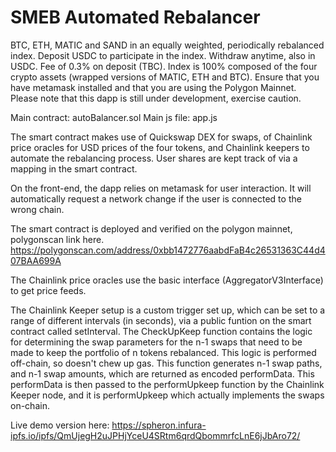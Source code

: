 # SMEB Automated Rebalancer
BTC, ETH, MATIC and SAND in an equally weighted, periodically rebalanced index.
Deposit USDC to participate in the index. Withdraw anytime, also in USDC. Fee of 0.3% on deposit (TBC).
Index is 100% composed of the four crypto assets (wrapped versions of MATIC, ETH and BTC).
Ensure that you have metamask installed and that you are using the Polygon Mainnet.
Please note that this dapp is still under development, exercise caution.

Main contract: autoBalancer.sol
Main js file: app.js

The smart contract makes use of Quickswap DEX for swaps, of Chainlink price oracles for USD prices of the four tokens, and Chainlink keepers to automate the rebalancing process. User shares are kept track of via a mapping in the smart contract.

On the front-end, the dapp relies on metamask for user interaction. It will automatically request a network change if the user is connected to the wrong chain. 

The smart contract is deployed and verified on the polygon mainnet, polygonscan link here. https://polygonscan.com/address/0xbb1472776aabdFaB4c26531363C44d407BAA699A

The Chainlink price oracles use the basic interface (AggregatorV3Interface) to get price feeds.

The Chainlink Keeper setup is a custom trigger set up, which can be set to a range of different intervals (in seconds), via a public funtion on the smart contract called setInterval. The CheckUpKeep function contains the logic for determining the swap parameters for the n-1 swaps that need to be made to keep the portfolio of n tokens rebalanced. This logic is performed off-chain, so doesn't chew up gas. This function generates n-1 swap paths, and n-1 swap amounts, which are returned as encoded performData. This performData is then passed to the performUpkeep function by the Chainlink Keeper node, and it is performUpkeep which actually implements the swaps on-chain.

Live demo version here: https://spheron.infura-ipfs.io/ipfs/QmUjegH2uJPHjYceU4SRtm6qrdQbommrfcLnE6jJbAro72/


